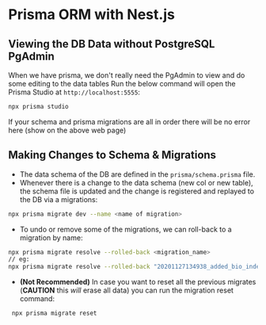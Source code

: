 # Prisma ORM with Nest.js

## Viewing the DB Data without PostgreSQL PgAdmin
When we have prisma, we don't really need the PgAdmin to view and do some editing to the data tables
Run the below command will open the Prisma Studio at `http://localhost:5555`:
```bash
npx prisma studio
```
If your schema and prisma migrations are all in order there will be no error here (show on the above web page)

## Making Changes to Schema & Migrations
- The data schema of the DB are defined in the `prisma/schema.prisma` file. 
- Whenever there is a change to the data schema (new col or new table), the schema file is updated and the change is registered and replayed to the DB via a migrations:
```bash
npx prisma migrate dev --name <name of migration>
```
- To undo or remove some of the migrations, we can roll-back to a migration by name:
```bash
npx prisma migrate resolve --rolled-back <migration_name>
// eg: 
npx prisma migrate resolve --rolled-back "20201127134938_added_bio_index"
```
- **(Not Recommended)** In case you want to reset all the previous migrates (**CAUTION** this *will* erase all data) you can run the migration reset command:
```bash
 npx prisma migrate reset
```